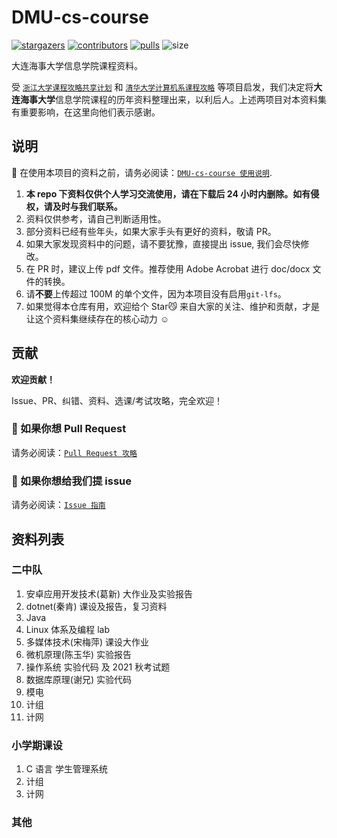 # DMU-cs-course

[![stargazers](https://img.shields.io/github/stars/Chi-Kai/DMU-cs-course.svg?style=for-the-badge)](https://github.com/Chi-Kai/DMU-cs-course/stargazers)
[![contributors](https://img.shields.io/github/forks/Chi-Kai/DMU-cs-course.svg?style=for-the-badge)](https://github.com/Chi-Kai/DMU-cs-course/network/members)
[![pulls](https://img.shields.io/github/issues-pr-closed-raw/Chi-Kai/DMU-cs-course.svg?style=for-the-badge)](https://github.com/Chi-Kai/DMU-cs-course/pulls)
![size](https://img.shields.io/github/repo-size/Chi-Kai/DMU-cs-course.svg?style=for-the-badge)

大连海事大学信息学院课程资料。

受 [`浙江大学课程攻略共享计划`](https://github.com/QSCTech/zju-icicles) 和 [`清华大学计算机系课程攻略`](https://github.com/Trinkle23897/THU-CST-Cracker) 等项目启发，我们决定将**大连海事大学**信息学院课程的历年资料整理出来，以利后人。上述两项目对本资料集有重要影响，在这里向他们表示感谢。

## 说明

📍 在使用本项目的资料之前，请务必阅读：[`DMU-cs-course 使用说明`](https://njuptfreeexams.github.io/UserGuide.html).

1. **本 repo 下资料仅供个人学习交流使用，请在下载后 24 小时内删除。如有侵权，请及时与我们联系。**
2. 资料仅供参考，请自己判断适用性。
3. 部分资料已经有些年头，如果大家手头有更好的资料，敬请 PR。
4. 如果大家发现资料中的问题，请不要犹豫，直接提出 issue, 我们会尽快修改。
5. 在 PR 时，建议上传 pdf 文件。推荐使用 Adobe Acrobat 进行 doc/docx 文件的转换。
6. 请**不要**上传超过 100M 的单个文件，因为本项目没有启用`git-lfs`。
7. 如果觉得本仓库有用，欢迎给个 Star😼 来自大家的关注、维护和贡献，才是让这个资料集继续存在的核心动力 ☺️

## 贡献

**欢迎贡献！**

Issue、PR、纠错、资料、选课/考试攻略，完全欢迎！

### 📌 如果你想 Pull Request

请务必阅读：[`Pull Request 攻略`](https://njuptfreeexams.github.io/UploadGuide.html)

### 📌 如果你想给我们提 issue

请务必阅读：[`Issue 指南`](https://njuptfreeexams.github.io/IssueGuide.html)

## 资料列表

### 二中队

1. 安卓应用开发技术(葛新) 大作业及实验报告
2. dotnet(秦肯) 课设及报告，复习资料
3. Java
4. Linux 体系及编程 lab
5. 多媒体技术(宋梅萍) 课设大作业
6. 微机原理(陈玉华) 实验报告
7. 操作系统 实验代码 及 2021 秋考试题
8. 数据库原理(谢兄) 实验代码
9. 模电
10. 计组
11. 计网

### 小学期课设

1. C 语言 学生管理系统
2. 计组
3. 计网

### 其他
